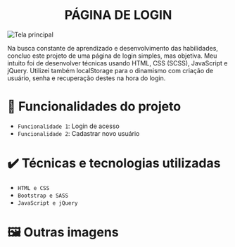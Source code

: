<h1 align="center"> PÁGINA DE LOGIN </h1>

![Tela principal](https://github.com/willsemmlerdev/paginaLogin/blob/main/arquivos%20readme/pagina_principal.png)

Na busca constante de aprendizado e desenvolvimento das habilidades, concluo este projeto de uma página de login simples, mas objetiva. Meu intuito foi de desenvolver técnicas usando HTML, CSS (SCSS), JavaScript e jQuery. Utilizei também localStorage para o dinamismo com criação de usuário, senha e recuperação destes na hora do login.


# 🔨 Funcionalidades do projeto

- `Funcionalidade 1`: Login de acesso
- `Funcionalidade 2`: Cadastrar novo usuário



# ✔️ Técnicas e tecnologias utilizadas

- ``HTML e CSS``
- ``Bootstrap e SASS``
- ``JavaScript e jQuery``

# 🖼️ Outras imagens

